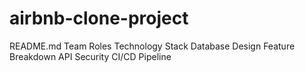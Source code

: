 # airbnb-clone-project
README.md
Team Roles
Technology Stack
Database Design
Feature Breakdown
API Security
CI/CD Pipeline
